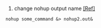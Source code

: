 1. change nohup output name [[Ref]](https://stackoverflow.com/questions/4549489/can-i-change-the-name-of-nohup-out)

```Shell
nohup some_command &> nohup2.out&
```